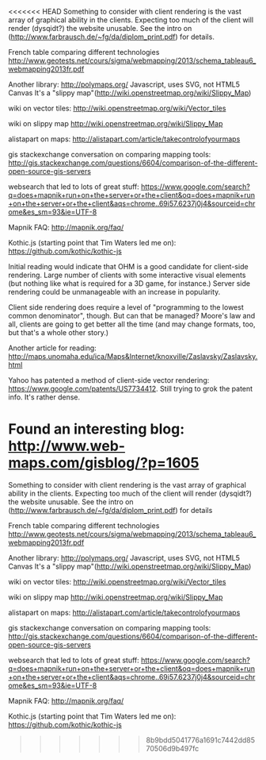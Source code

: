 <<<<<<< HEAD
Something to consider with client rendering is the vast array of graphical ability in the clients. Expecting too much of the client will render (dysqidt?) the website unusable. See the intro on (http://www.farbrausch.de/~fg/da/diplom_print.pdf) for details.

French table comparing different technologies
http://www.geotests.net/cours/sigma/webmapping/2013/schema_tableau6_webmapping2013fr.pdf

Another library:
http://polymaps.org/ Javascript, uses SVG, not HTML5 Canvas It's a "slippy map"(http://wiki.openstreetmap.org/wiki/Slippy_Map)

wiki on vector tiles: http://wiki.openstreetmap.org/wiki/Vector_tiles

wiki on slippy map http://wiki.openstreetmap.org/wiki/Slippy_Map

alistapart on maps: http://alistapart.com/article/takecontrolofyourmaps

gis stackexchange conversation on comparing mapping tools: http://gis.stackexchange.com/questions/6604/comparison-of-the-different-open-source-gis-servers

websearch that led to lots of great stuff: https://www.google.com/search?q=does+mapnik+run+on+the+server+or+the+client&oq=does+mapnik+run+on+the+server+or+the+client&aqs=chrome..69i57.6237j0j4&sourceid=chrome&es_sm=93&ie=UTF-8

Mapnik FAQ: http://mapnik.org/faq/

Kothic.js (starting point that Tim Waters led me on): https://github.com/kothic/kothic-js

Initial reading would indicate that OHM is a good candidate for client-side rendering. Large number of clients with some interactive visual elements (but nothing like what is required for a 3D game, for instance.)  Server side rendering could be unmanageable with an increase in popularity.

Client side rendering does require a level of "programming to the lowest common denominator", though. But can that be managed? Moore's law and all, clients are going to get better all the time (and may change formats, too, but that's a whole other story.)

Another article for reading: http://maps.unomaha.edu/ica/Maps&Internet/knoxville/Zaslavsky/Zaslavsky.html

Yahoo has patented a method of client-side vector rendering: https://www.google.com/patents/US7734412. Still trying to grok the patent info. It's rather dense.

Found an interesting blog:  http://www.web-maps.com/gisblog/?p=1605
=======
Something to consider with client rendering is the vast array of graphical ability in the clients. Expecting too much of the client will render (dysqidt?) the website unusable. See the intro on (http://www.farbrausch.de/~fg/da/diplom_print.pdf) for details

French table comparing different technologies
http://www.geotests.net/cours/sigma/webmapping/2013/schema_tableau6_webmapping2013fr.pdf

Another library:
http://polymaps.org/ Javascript, uses SVG, not HTML5 Canvas It's a "slippy map"(http://wiki.openstreetmap.org/wiki/Slippy_Map)

wiki on vector tiles: http://wiki.openstreetmap.org/wiki/Vector_tiles

wiki on slippy map http://wiki.openstreetmap.org/wiki/Slippy_Map

alistapart on maps: http://alistapart.com/article/takecontrolofyourmaps

gis stackexchange conversation on comparing mapping tools: http://gis.stackexchange.com/questions/6604/comparison-of-the-different-open-source-gis-servers

websearch that led to lots of great stuff: https://www.google.com/search?q=does+mapnik+run+on+the+server+or+the+client&oq=does+mapnik+run+on+the+server+or+the+client&aqs=chrome..69i57.6237j0j4&sourceid=chrome&es_sm=93&ie=UTF-8

Mapnik FAQ: http://mapnik.org/faq/

Kothic.js (starting point that Tim Waters led me on): https://github.com/kothic/kothic-js


>>>>>>> 8b9bdd5041776a1691c7442dd8570506d9b497fc



